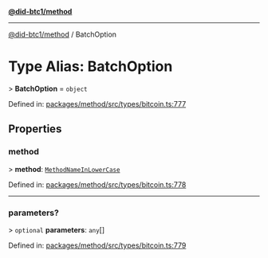 [**@did-btc1/method**](../README.md)

***

[@did-btc1/method](../globals.md) / BatchOption

# Type Alias: BatchOption

&gt; **BatchOption** = `object`

Defined in: [packages/method/src/types/bitcoin.ts:777](https://github.com/dcdpr/did-btc1-js/blob/4ab6f9915d95beed9bc633644c9db1539395f512/packages/method/src/types/bitcoin.ts#L777)

## Properties

### method

&gt; **method**: [`MethodNameInLowerCase`](MethodNameInLowerCase.md)

Defined in: [packages/method/src/types/bitcoin.ts:778](https://github.com/dcdpr/did-btc1-js/blob/4ab6f9915d95beed9bc633644c9db1539395f512/packages/method/src/types/bitcoin.ts#L778)

***

### parameters?

&gt; `optional` **parameters**: `any`[]

Defined in: [packages/method/src/types/bitcoin.ts:779](https://github.com/dcdpr/did-btc1-js/blob/4ab6f9915d95beed9bc633644c9db1539395f512/packages/method/src/types/bitcoin.ts#L779)
